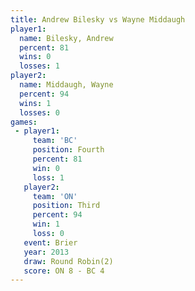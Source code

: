 ```yaml
---
title: Andrew Bilesky vs Wayne Middaugh
player1:               
  name: Bilesky, Andrew
  percent: 81          
  wins: 0              
  losses: 1            
player2:               
  name: Middaugh, Wayne
  percent: 94          
  wins: 1              
  losses: 0            
games:
 - player1:          
     team: 'BC'      
     position: Fourth
     percent: 81     
     win: 0          
     loss: 1         
   player2:         
     team: 'ON'     
     position: Third
     percent: 94    
     win: 1         
     loss: 0        
   event: Brier        
   year: 2013          
   draw: Round Robin(2)
   score: ON 8 - BC 4  
---
```

